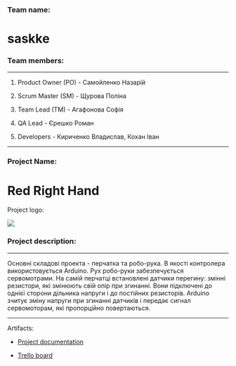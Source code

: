 ### Team name:

#  saskke

### Team members:

---
1. Product Owner (PO) - Самойленко Назарій

2. Scrum Master (SM) - Щурова Поліна

3. Team Lead (TM) - Агафонова Софія

4. QA Lead - Єрешко Роман

5. Developers - Кириченко Владислав, Кохан Іван

---

### Project Name: 
 
# Red Right Hand

Project logo: 

![](https://pp.vk.me/c639827/v639827552/652e/n67rAxBMPxs.jpg)

### Project description:

---
Основні складові проекта - перчатка та робо-рука. В якості контролера використовується Arduino. Рух робо-руки забезпечується сервомотрами. На самій перчатці встановлені датчики перегину: змінні резистори, які змінюють свій опір при згинанні. Вони підключені до однієї сторони дільника напруги і до постійних резисторів. Arduino зчитує зміну напруги при згинанні датчиків і передає сигнал сервомоторам, які пропорційно повертаються.

---

Artifacts:

 * [Project documentation](https://docs.google.com/document/d/1hDgeknyHwevMQXH-2CKt5CSZgpXWzw3xnInbNPd3fRk/edit)

 * [Trello board](https://trello.com/b/4jbj0DCU)
